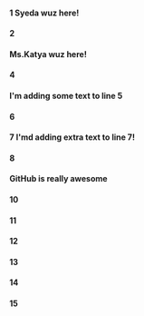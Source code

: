 #### 1 Syeda wuz here!
#### 2
#### Ms.Katya wuz here!
#### 4
#### I'm adding some text to line 5
#### 6
#### 7 I'md adding extra text to line 7!
#### 8
#### GitHub is really awesome
#### 10
#### 11
#### 12
#### 13
#### 14
#### 15